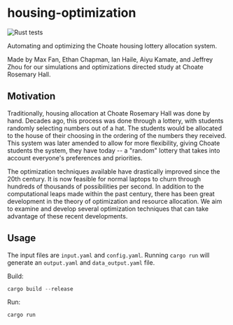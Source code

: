# housing-optimization
![Rust tests](https://github.com/ChoateProgrammingUnion/housing-optimization/workflows/Rust%20tests/badge.svg)

Automating and optimizing the Choate housing lottery allocation system.

Made by Max Fan, Ethan Chapman, Ian Haile, Aiyu Kamate, and Jeffrey Zhou for our simulations and optimizations directed study at Choate Rosemary Hall.

## Motivation
Traditionally, housing allocation at Choate Rosemary Hall was done by hand.
Decades ago, this process was done through a lottery, with students randomly selecting numbers out of a hat.
The students would be allocated to the house of their choosing in the ordering of the numbers they received.
This system was later amended to allow for more flexibility, giving Choate students the system, they have today -- a "random" lottery that takes into account everyone's preferences and priorities.

The optimization techniques available have drastically improved since the 20th century.
It is now feasible for normal laptops to churn through hundreds of thousands of possibilities per second.
In addition to the computational leaps made within the past century, there has been great development in the theory of optimization and resource allocation.
We aim to examine and develop several optimization techniques that can take advantage of these recent developments.

## Usage
The input files are `input.yaml` and `config.yaml`.
Running `cargo run` will generate an `output.yaml` and `data_output.yaml` file.

Build:
```rs
cargo build --release
```
Run:
```rs
cargo run
```

